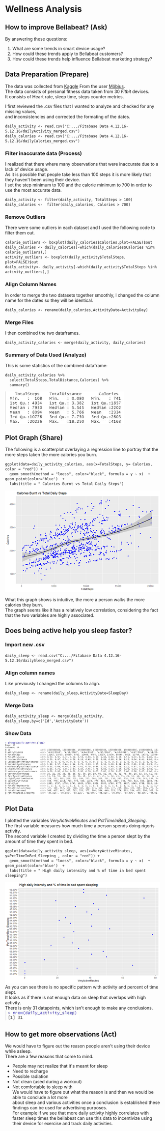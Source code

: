 # Wellness Analysis
## How to improve Bellabeat? (Ask)
By answering these questions:
1. What are some trends in smart device usage?
2. How could these trends apply to Bellabeat customers?
3. How could these trends help influence Bellabeat marketing strategy?
## Data Preparation (Prepare)
The data was collected from [Kaggle](https://www.kaggle.com/arashnic/fitbit) From the user [Möbius](https://www.kaggle.com/arashnic).  
The data consists of personal fitness data taken from 30 *Fitbit* devices.  
It consists of Heart rate, sleep time, steps counter metrics.  

I first reviewed the .csv files that I wanted to analyze and checked for any missing values,  
and inconsistencies and corrected the formating of the dates.  
```{r}  
daily_activity <- read.csv("C:.../Fitabase Data 4.12.16-5.12.16/dailyActivity_merged.csv") 
daily_calories <- read.csv("C:.../Fitabase Data 4.12.16-5.12.16/dailyCalories_merged.csv") 
```
    
### Filter inaccurate data (Process)
I realized that there where many observations that were inaccurate due to a lack of device usage.  
As it is possible that people take less than 100 steps it is more likely that they haven't been using their device.  
I set the step minimum to 100 and the calorie minimum to 700 in order to use the most accurate data.  
```{r}
daily_activity <- filter(daily_activity, TotalSteps > 100)  
daily_calories <-  filter(daily_calories, Calories > 700)
```  
### Remove Outliers
There were some outliers in each dataset and I used the following code to filter them out.  
```{r}
calorie_outliers <- boxplot(daily_calories$Calories,plot=FALSE)$out  
daily_calories <- daily_calories[-which(daily_calories$Calories %in% calorie_outliers),]  
activity_outliers <- boxplot(daily_activity$TotalSteps, plot=FALSE)$out  
daily_activity<- daily_activity[-which(daily_activity$TotalSteps %in% activity_outliers),]
```  
### Align Column Names
In order to merge the two datasets together smoothly, I changed the column name for the dates so they will be identical.   
```{r}
daily_calories <- rename(daily_calories,ActivityDate=ActivityDay)
```  
### Merge Files
I then combined the two dataframes.  
```{r}
daily_activity_calories <- merge(daily_activity, daily_calories)
```  
### Summary of Data Used (Analyze)
This is some statistics of the combined dataframe:  
```{r}
daily_activity_calories %>%   
  select(TotalSteps,TotalDistance,Calories) %>%   
  summary()
```  
![summary](img/Some_data.JPG)
## Plot Graph (Share)
The following is a scatterplot overlaying a regression line to portray that the more steps taken the more calories you burn.  
```{r}
ggplot(data=daily_activity_calories, aes(x=TotalSteps, y= Calories, color = "red")) +   
  geom_smooth(method = "loess", color="black", formula = y ~ x)  + geom_point(color='blue')  +  
  labs(title = " Calories Burnt vs Total Daily Steps")
```    
![plot of calories vs daily steps](img/calories_burnt_vs_daily_step.jpg)  

What this graph shows is intuitive, the more a person walks the more calories they burn.  
The graph seems like it has a relatively low correlation, considering the fact that the two variables are highly associated.   
## Does being active help you sleep faster?
### Import new .csv
```{r}
daily_sleep <- read.csv("C:.../Fitabase Data 4.12.16-5.12.16/dailySleep_merged.csv")
```
### Align column names
Like previously I changed the columns to align.  
```{r}
daily_sleep <- rename(daily_sleep,ActivityDate=SleepDay)
```
### Merge Data
```{r}
daily_activity_sleep <- merge(daily_activity, daily_sleep,by=c('Id','ActivityDate'))
```
### Show Data
![](img/daily_activity_sleep_glimpse.JPG)
## Plot Data
I plotted the variables *VeryActiveMinutes* and *PctTimeInBed_Sleeping*.  
The first variable measures how much time a person spends doing rigoris activity.  
The second variable I created by dividing the time a person slept by the amount of time they spent in bed.  

```{r}
ggplot(data=daily_activity_sleep, aes(x=VeryActiveMinutes, y=PctTimeInBed_Sleeping , color = "red")) +
  geom_smooth(method = "loess", color="black", formula = y ~ x)  + geom_point(color='blue')  +  
  labs(title = " High daily intensity and % of time in bed spent sleeping")
```    
![](img/High_daily_intesity.jpg.jpg)  
As you can see there is no specific pattern with activity and percent of time slept.  
It looks as if there is not enough data on sleep that overlaps with high activity.  
There is only 31 datapoints, which isn't enough to make any conclusions.  
![](img/num_observations_sleep.JPG)
## How to get more observations (Act)
We would have to figure out the reason people aren't using their device while asleep.  
There are a few reasons that come to mind.  
- People may not realize that it's meant for sleep
- Need to recharge
- Possible radiation
- Not clean (used during a workout)
- Not comfortable to sleep with  
We would have to figure out what the reason is and then we would be able to conclude a lot more  
about sleep and various activities once a conclusion is established these findings can be used for advertising purposes.  
For example if we see that more daily activity highly correlates with faster sleep times the bellabeat can use this data to incentivize using their device for exercise and track daily activities. 



